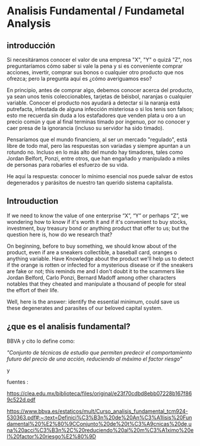 # Analisis Fundamental / Fundametal Analysis

## introducción




Si necesitáramos conocer el valor de una empresa "X", "Y" o quizá "Z", nos preguntaríamos cómo saber si vale la pena y si es conveniente comprar acciones, invertir, comprar sus bonos o cualquier otro producto que nos ofrezca; pero la pregunta aquí es ¿cómo averiguamos eso?

En principio, antes de comprar algo, debemos conocer acerca del producto, ya sean unos tenis coleccionables, tarjetas de béisbol, naranjas o cualquier variable. Conocer el producto nos ayudará a detectar si la naranja está putrefacta, infestada de alguna infección misteriosa o si los tenis son falsos; esto me recuerda sin duda a los estafadores que venden plata u oro a un precio común y que al final terminas timado por ingenuo, por no conocer y caer presa de la ignorancia (incluso su servidor ha sido timado).

Pensaríamos que el mundo financiero, al ser un mercado "regulado", está libre de todo mal, pero las respuestas son variadas y siempre apuntan a un rotundo no. Incluso en lo más alto del mundo hay timadores, tales como Jordan Belfort, Ponzi, entre otros, que han engañado y manipulado a miles de personas para robarles el esfuerzo de su vida.

He aquí la respuesta: conocer lo mínimo esencial nos puede salvar de estos degenerados y parásitos de nuestro tan querido sistema capitalista.

## Introuduction 

If we need to know the value of one enterprise “X”, “Y” or perhaps “Z”, we wondering how to know if it's worth it and if it's convenient to buy stocks, investment, buy treasury bond or anything product that offer to us; but the question here is, how do we research that?

On beginning, before to buy something, we should know about of the product, even if are a sneakers collectible, a baseball card, oranges o anything variable.
Have Knowledge about the product we'll help us to detect if the orange is rotten or infected for a mysterious disease or if the sneakers are fake or not; this reminds me and I don't doubt it to the  scammers like Jordan Belford, Carlo Ponzi, Bernard Madoff among other characters notables that they cheated and manipulate a thousand of people for steal the effort of their life.

Well, here is the answer: identify the essential minimum, could save us  these degenerates and parasites of our beloved capital system.



## ¿que es el analisis fundamental?

BBVA y cito lo define como: 

_"Conjunto de técnicas de estudio que permiten predecir el 
comportamiento futuro del precio de una acción, reduciendo al 
máximo el factor riesgo”_

y

<div/>


fuentes : 

https://clea.edu.mx/biblioteca/files/original/e23f70cdbd8ebb07228b167f869c522d.pdf

https://www.bbva.es/estaticos/mult/Curso_analisis_fundamental_tcm924-530363.pdf#:~:text=Definici%C3%B3n%20de%20An%C3%A1lisis%20Fundamental%20%E2%80%9CConjunto%20de%20t%C3%A9cnicas%20de,una%20acci%C3%B3n%2C%20reduciendo%20al%20m%C3%A1ximo%20el%20factor%20riesgo%E2%80%9D
